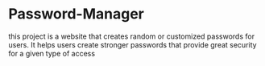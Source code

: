 # Password-Manager
this project is a website  that creates random or customized passwords for users. It helps users create stronger passwords that provide great security for a given type of access
